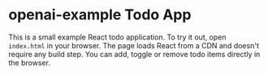 # openai-example Todo App

This is a small example React todo application. To try it out, open `index.html`
in your browser. The page loads React from a CDN and doesn't require any build
step. You can add, toggle or remove todo items directly in the browser.
